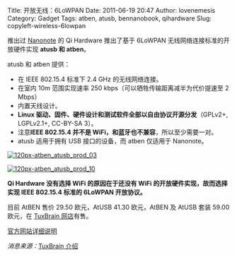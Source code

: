 Title: 开放无线：6LoWPAN
Date: 2011-06-19 20:47
Author: lovenemesis
Category: Gadget
Tags: atben, atusb, bennanobook, qihardware
Slug: copyleft-wireless-6lowpan

推出过
[Nanonote](http://linuxtoy.org/archives/copyleft-netbook-ben-nanobook.html)
的 Qi Hardware 推出了基于 6LoWPAN 无线网络连接标准的开放硬件实现 **atusb
和 atben**。

atusb 和 atben 提供：

-   在 IEEE 802.15.4 标准下 2.4 GHz 的无线网络连接。
-   在室内 10m 范围实现速率 250 kbps（可以牺牲传输距离减半为代价提速至 2
    Mbps）
-   内置天线设计。
-   **Linux
    驱动、固件、硬件设计和测试软件全部以自由协议开源分发**（GPLv2+,
    LGPLv2.1+, CC-BY-SA 3）。
-   注意**IEEE 802.15.4 并不是
    WiFi，和蓝牙也不兼容**，所以至少需要一对。
-   atusb 适用于拥有 USB 接口的设备，而 atben 仅适用于 Nanonote。

[![](http://linuxtoy.org/img/2011/06/120px-atben_atusb_prod_03.jpg "120px-atben_atusb_prod_03")](http://linuxtoy.org/img/2011/06/120px-atben_atusb_prod_03.jpg)

[![](http://linuxtoy.org/img/2011/06/120px-atben_atusb_prod_10.jpg "120px-atben_atusb_prod_10")](http://linuxtoy.org/img/2011/06/120px-atben_atusb_prod_10.jpg)

**Qi Hardware 没有选择 WiFi 的原因在于还没有 WiFi
的开放硬件实现，故而选择实现 IEEE 802.15.4 标准的 6LoWPAN 开放协议。**

目前 AtBEN 售价 29.50 欧元，AtUSB 41.30 欧元，AtBEN 及 AtUSB 套装 59.00
欧元，在 [TuxBrain
网店](https://www.tuxbrain.net/shop/index.php?cPath=347)有售。

[官方网站详细说明](http://en.qi-hardware.com/wiki/Ben_WPAN#First_Batch)

*消息来源：*[TuxBrain
介绍](http://www.tuxbrain.com/en/content/free-and-open-replacement-wireless-lan)
